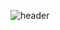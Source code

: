 ![header](https://capsule-render.vercel.app/api?type=wave&color=random&height=300&section=header&text=gyeongmin%20kim&fontSize=90)
